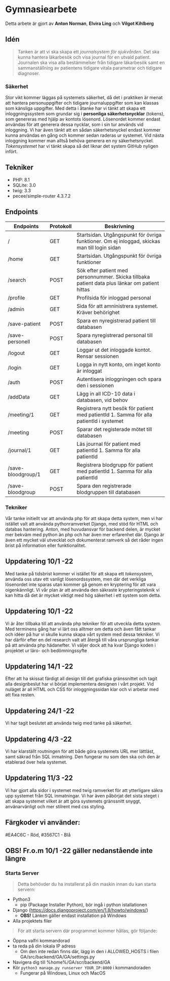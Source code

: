 # Gymnasiearbete
Detta arbete är gjort av **Anton Norman**, **Elvira Ling** och **Vilgot Kihlberg**
## Idén
> Tanken är att vi ska skapa ett *journalsystem för sjukvården*. 
> Det ska kunna hantera läkarbesök och visa journal för en utvald patient.
> Journalen ska visa alla bestämmelser från tidigare läkarbesök samt en sammanställning
> av patientens tidigare vitala parametrar och tidigare diagnoser.

### Säkerhet
Stor vikt kommer läggas på systemets säkerhet, då det i praktiken är menat att hantera personuppgifter och tidigare journaluppgifter 
som kan klassas som känsliga uppgifter. Med detta i åtanke har vi tänkt att skapa ett inloggningssystem som grundar sig i 
**personliga säkerhetsnycklar** (tokens), som genereras med hjälp av kontots lösenord. Lösenordet kommer endast användas för att 
generera dessa nycklar, som i sin tur används vid inloggning. Vi har även tänkt att en sådan säkerhetsnyckel endast kommer kunna 
användas en gång och kommer sedan raderas ur systemet. Vid nästa inloggning kommer man alltså behöva generera en ny säkerhetsnyckel. 
*Tokensystemet* har vi tänkt skapa så det liknar det system GitHub nyligen infört.

## Tekniker
- PHP: 8.1
- SQLite: 3.0
- twig: 3.3
- pecee/simple-router 4.3.7.2

## Endpoints
|Endpoints          |Protokoll  | Beskrivning                                                                                    |
|-------------------|-----------|------------------------------------------------------------------------------------------------|
|/                  |GET        | Startsidan. Utgångspunkt för övriga funktioner. Om ej inloggad, skickas man till login sidan   |
|/home              |GET        | Startsidan. Utgångspunkt för övriga funktioner                                                 |
|/search            |POST       | Sök efter patient med personnummer. Skicka tillbaka patient data plus länkar om patient hittas |
|/profile           |GET        | Profilsida för inloggad personal                                                               |
|/admin             |GET        | Sida för att amninistrera systemet. Kräver behörighet                                          |
|/save-patient      |POST       | Spara en nyregistrerad patient till databasen                                                  |
|/save-personell    |POST       | Spara nyregistrerad personal till databasen                                                    |
|/logout            |GET        | Loggar ut det inloggade kontot. Rensar sessionen                                               |
|/login             |GET        | Logga in nytt konto, om inget konto är inloggat                                                |
|/auth              |POST       | Autentisera inloggningen och spara den i sessionen                                             |
|/addData           |GET        | Lägg in all ICD-10 data i databasen, vid behov                                                 |
|/meeting/1         |GET        | Registrera nytt besök för patient med patientId 1. Samma för alla patientId i systemet         |
|/meeting           |POST       | Sparar det registerade mötet till databasen                                                    |
|/journal/1          |GET        | Läs journal för patient med patientId 1. Samma för alla patientId                              |
|/save-bloodgroup/1 |GET        | Registrera blodgrupp för patient med patientId 1. Samma för alla patientId                     |
|/save-bloodgroup   |POST       | Spara den registrerade blodgruppen till databasen                                              |



### Tekniker
Vår tanke initiellt var att använda php för att skapa detta system, men vi har istället valt att använda pythonramverket 
Django, med stöd för HTML och databas hantering. Anton, med huvudansvar för backend delen, är mycket mer bekväm med python 
än php och har även mer erfarenhet där. Django är även ett mycket väl utvecklat och dokumenterat ramverk så det råder ingen brist 
på information eller funktionalitet. 

## Uppdatering 10/1 -22
Med tanke på tidsbrist kommer vi istället för att skapa ett *tokensystem*, använda oss utav ett vanligt lösenordssystem, men där det verkliga
lösenordet inte sparas utan kommer gå genom en kryptering för att vara oigenkännligt. Vi vår plan är att använda den säkraste krypteringsteknik
vi kan hitta då det är mycket viktigt med hög säkerhet i ett system som detta.


## Uppdatering 10/1 -22 
Vi är åter tillbaka till att använda php tekniker för att utveckla detta system. Med terminens gång har vi lärt oss alltmer om detta och även 
fått tankar och idéer på hur vi skulle kunna skapa vårt system med dessa tekniker. Vi har därför efter en del research valt att återgå till våra
ursprungliga tankar på att använda php hädanefter. Vi väljer dock att ha kvar Django koden i projektet ur läro- och bedömningssyfte

## Uppdatering 14/1 -22
Efter att ha skissat färdigt all design till det grafiska gränssnittet och tagit alla designbeslut har vi börjat implementera
designen i vårt projekt. Vid nuläget är all HTML och CSS för inloggningssidan klar och vi arbetar med att fixa resten.

## Uppdatering 24/1 -22
Vi har tagit beslutet att använda twig med tanke på säkerhet.

## Uppdatering 4/3 -22
Vi har klarställt routningen för att både göra systemets URL mer lättläst, samt säkrad från SQL inmatning. Den fungerar nu som den ska 
och den är etablerad över hela systemet. 

## Uppdatering 11/3 -22
Vi har gjort alla sidor i systemet med twig ramverket för att ytterligare säkra upp systemet från 
SQL inmatningar. Vi har även påbörjat det sista steget i att skapa systemet vilket är att göra 
systemets gränssnitt snyggt, använarvänligt och mer stilrent med css styling. 

## Färgkoder vi använder:
#EA4C6C - Röd,
#3567C1 - Blå


## **OBS!** Fr.o.m 10/1 -22 gäller nedanstående inte längre
### Starta Server
>Detta behövder du ha installerat på din maskin innan du kan starta servern:
* Python3 
    * pip (Package Installer Python), bör ingå i python istallationen
* Django (https://docs.djangoproject.com/en/1.8/howto/windows/)
    * **OBS!** Länken gäller endast installation på Windows
* Alla projektets filer

> För att starta servern där programmet kommer hållas, gör följande: 
* Öppna valfri kommandorad
* ta reda på din lokala IP adress
    * Om den inte redan finns där, lägg in den i ALLOWED_HOSTS i filen GA/src/backend/GA/GA/settings.py
* Navigera dig till %home%/GA/scr/backend/GA
* Kör ```python3 manage.py runserver YOUR_IP:8000``` i kommandoraden
    * Fungerar på Windows, Linux och MacOS
    